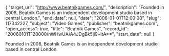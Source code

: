 {
  "target_url": "http://www.beatnikgames.com/", 
  "description": "Founded in 2008, Beatnik Games is an independent development studio based in central London.", 
  "end_date": null, 
  "date": "2006-01-01T12:00:00", 
  "slug": 117342227, 
  "subject": "Video Games", 
  "publisher": "beatnikgames.com", 
  "open_access": true, 
  "title": "Beatnik Games", 
  "record_id": "20060101T120000/nWHwUA/A4JDgBk5ij9+ltA==", 
  "start_date": null
}

Founded in 2008, Beatnik Games is an independent development studio based in central London.